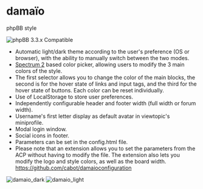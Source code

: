 # damaïo
phpBB style

![phpBB 3.3.x Compatible](https://user-images.githubusercontent.com/6350179/197977802-45b72d13-2bff-412a-8ea4-f5d199a93952.svg)

* Automatic light/dark theme according to the user's preference (OS or browser), with the ability to manually switch between the two modes.
* [Spectrum 2](https://github.com/seballot/spectrum) based color picker, allowing users to modify the 3 main colors of the style.
* The first selector allows you to change the color of the main blocks, the second is for the hover state of links and input tags, and the third for the hover state of buttons. Each color can be reset individually.
* Use of LocalStorage to store user preferences.
* Independently configurable header and footer width (full width or forum width).
* Username's first letter display as default avatar in viewtopic's miniprofile.
* Modal login window.
* Social icons in footer.
* Parameters can be set in the config.html file.
* Please note that an extension allows you to set the parameters from the ACP without having to modify the file.
    The extension also lets you modify the logo and style colors, as well as the board width.
    https://github.com/cabot/damaioconfiguration


![damaio_dark](https://user-images.githubusercontent.com/6350179/145218506-325d3b07-20a6-4874-96a6-fef8607a2468.png)
![damaio_light](https://user-images.githubusercontent.com/6350179/145218509-54f3e1a0-4fcd-4ab4-b794-4b1fb7fa79b8.png)
